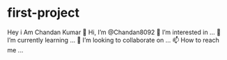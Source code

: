 # first-project
Hey i Am Chandan Kumar 
👋 Hi, I’m @Chandan8092
👀 I’m interested in ...
🌱 I’m currently learning ...
💞️ I’m looking to collaborate on ...
📫 How to reach me ...
